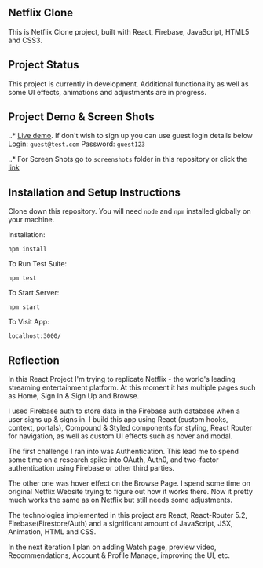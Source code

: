 ## Netflix Clone

This is Netflix Clone project, built with React, Firebase, JavaScript, HTML5 and CSS3.

## Project Status

This project is currently in development. Additional functionality as well as some UI effects, animations and adjustments are in progress.

## Project Demo & Screen Shots

..\* [Live demo](https://www.google.com). If don't wish to sign up you can use guest login details below
Login: `guest@test.com`
Password: `guest123`

..\* For Screen Shots go to `screenshots` folder in this repository or click the [link](../screenshots)

## Installation and Setup Instructions

Clone down this repository. You will need `node` and `npm` installed globally on your machine.

Installation:

`npm install`

To Run Test Suite:

`npm test`

To Start Server:

`npm start`

To Visit App:

`localhost:3000/`

## Reflection

In this React Project I'm trying to replicate Netflix - the world's leading streaming entertainment platform. At this moment it has multiple pages such as Home, Sign In & Sign Up and Browse.

I used Firebase auth to store data in the Firebase auth database when a user signs up & signs in. I build this app using React (custom hooks, context, portals), Compound & Styled components for styling, React Router for navigation, as well as custom UI effects such as hover and modal.

The first challenge I ran into was Authentication. This lead me to spend some time on a research spike into OAuth, Auth0, and two-factor authentication using Firebase or other third parties.

The other one was hover effect on the Browse Page. I spend some time on original Netflix Website trying to figure out how it works there. Now it pretty much works the same as on Netflix but still needs some adjustments.

The technologies implemented in this project are React, React-Router 5.2, Firebase(Firestore/Auth) and a significant amount of JavaScript, JSX, Animation, HTML and CSS.

In the next iteration I plan on adding Watch page, preview video, Recommendations, Account & Profile Manage, improving the UI, etc.
